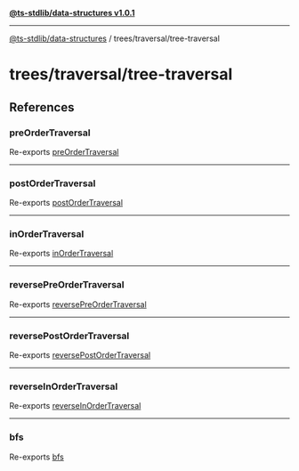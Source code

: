 [**@ts-stdlib/data-structures v1.0.1**](../../../README.md)

***

[@ts-stdlib/data-structures](../../../modules.md) / trees/traversal/tree-traversal

# trees/traversal/tree-traversal

## References

### preOrderTraversal

Re-exports [preOrderTraversal](functions/preOrderTraversal.md)

***

### postOrderTraversal

Re-exports [postOrderTraversal](functions/postOrderTraversal.md)

***

### inOrderTraversal

Re-exports [inOrderTraversal](functions/inOrderTraversal.md)

***

### reversePreOrderTraversal

Re-exports [reversePreOrderTraversal](functions/reversePreOrderTraversal.md)

***

### reversePostOrderTraversal

Re-exports [reversePostOrderTraversal](functions/reversePostOrderTraversal.md)

***

### reverseInOrderTraversal

Re-exports [reverseInOrderTraversal](functions/reverseInOrderTraversal.md)

***

### bfs

Re-exports [bfs](functions/bfs.md)
